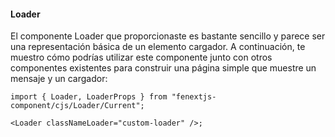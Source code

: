 #### Loader

El componente Loader que proporcionaste es bastante sencillo y parece ser una representación básica de un elemento cargador. A continuación, te muestro cómo podrías utilizar este componente junto con otros componentes existentes para construir una página simple que muestre un mensaje y un cargador:

```tsx
import { Loader, LoaderProps } from "fenextjs-component/cjs/Loader/Current";

<Loader classNameLoader="custom-loader" />;
```
